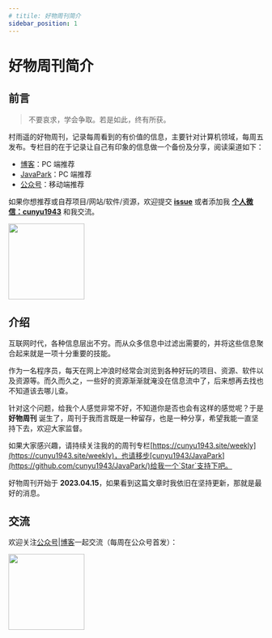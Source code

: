 ```yaml
---
# titile: 好物周刊简介
sidebar_position: 1
---
```


# 好物周刊简介
## 前言

> 不要哀求，学会争取。若是如此，终有所获。

村雨遥的好物周刊，记录每周看到的有价值的信息，主要针对计算机领域，每周五发布。专栏目的在于记录让自己有印象的信息做一个备份及分享，阅读渠道如下：

- [博客](https://cunyu1943.site/)：PC 端推荐
- [JavaPark](https://cunyu1943.site/JavaPark)：PC 端推荐
- [公众号](/img/site/wechatpublic.png)：移动端推荐

如果你想推荐或自荐项目/网站/软件/资源，欢迎提交 **[issue](https://github.com/cunyu1943/JavaPark/issues/21)** 或者添加我 **[个人微信：cunyu1943](/img/site/wechat.png)** 和我交流。

<img src="/img/site/wechat.png" width="150" />

## 介绍

互联网时代，各种信息层出不穷。而从众多信息中过滤出需要的，并将这些信息聚合起来就是一项十分重要的技能。

作为一名程序员，每天在网上冲浪时经常会浏览到各种好玩的项目、资源、软件以及资源等。而久而久之，一些好的资源渐渐就淹没在信息流中了，后来想再去找也不知道该去哪儿查。

针对这个问题，给我个人感觉非常不好，不知道你是否也会有这样的感觉呢？于是 **好物周刊** 诞生了，周刊于我而言既是一种留存，也是一种分享，希望我能一直坚持下去，欢迎大家监督。

如果大家感兴趣，请持续关注我的的周刊专栏[https://cunyu1943.site/weekly](https://cunyu1943.site/weekly)，也请移步[cunyu1943/JavaPark](https://github.com/cunyu1943/JavaPark/)给我一个`Star`支持下吧。

好物周刊开始于 **2023.04.15**，如果看到这篇文章时我依旧在坚持更新，那就是最好的消息。





## 交流

欢迎关注[公众号](/img/site/wechatpublic.png)|[博客](https://cunyu1943.site/)一起交流（每周在公众号首发）：

<img src="/img/site/wechatpublic.png" width="150" />


